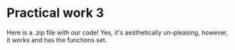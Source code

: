 # Practical work 3
Here is a .zip file with our code! Yes, it's aesthetically un-pleasing, however, it works and has the functions set.
